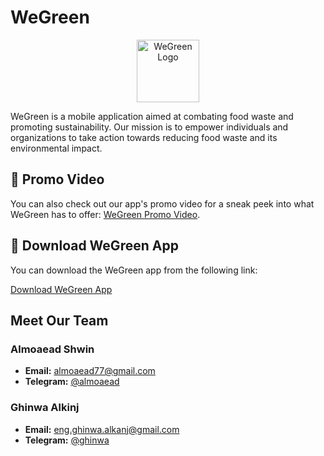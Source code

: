 # WeGreen

<div align="center">
  <img src="https://github.com/ghinw/WeGreenApp_V1/assets/116727137/f3da3bd3-5a96-4e10-82f5-9ece2233d601" alt="WeGreen Logo" width="100">
</div>

WeGreen is a mobile application aimed at combating food waste and promoting sustainability. Our mission is to empower individuals and organizations to take action towards reducing food waste and its environmental impact.

## 🎥 Promo Video

You can also check out our app's promo video for a sneak peek into what WeGreen has to offer: [WeGreen Promo Video](https://drive.google.com/file/d/1aLqLpz208v-ibT_SIi1sTG_81u5NCb3P/view?usp=drive_link).

## 📲 Download WeGreen App

You can download the WeGreen app from the following link:

[Download WeGreen App](https://www.mediafire.com/file/413dcgevyuwrk3n/WeGreen.apk/file)

## Meet Our Team

### Almoaead Shwin
- **Email:** almoaead77@gmail.com
- **Telegram:** [@almoaead](https://t.me/Cod3N1nja)

### Ghinwa Alkinj
- **Email:** eng.ghinwa.alkanj@gmail.com
- **Telegram:** [@ghinwa](https://t.me/Ghnoosh72)

